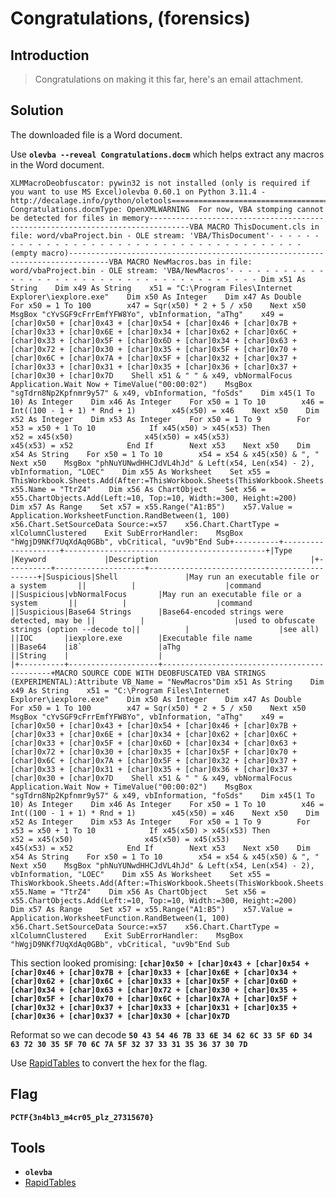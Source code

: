 # Congratulations, (forensics)

## Introduction

> Congratulations on making it this far, here's an email attachment.

## Solution

The downloaded file is a Word document.

Use **`olevba --reveal Congratulations.docm`** which helps extract any macros in the Word document.

```
XLMMacroDeobfuscator: pywin32 is not installed (only is required if you want to use MS Excel)olevba 0.60.1 on Python 3.11.4 - http://decalage.info/python/oletools===============================================================================FILE: Congratulations.docmType: OpenXMLWARNING  For now, VBA stomping cannot be detected for files in memory-------------------------------------------------------------------------------VBA MACRO ThisDocument.cls in file: word/vbaProject.bin - OLE stream: 'VBA/ThisDocument'- - - - - - - - - - - - - - - - - - - - - - - - - - - - - - - - - - - - - - - (empty macro)-------------------------------------------------------------------------------VBA MACRO NewMacros.bas in file: word/vbaProject.bin - OLE stream: 'VBA/NewMacros'- - - - - - - - - - - - - - - - - - - - - - - - - - - - - - - - - - - - - - - Dim x51 As String    Dim x49 As String    x51 = "C:\Program Files\Internet Explorer\iexplore.exe"    Dim x50 As Integer    Dim x47 As Double    For x50 = 1 To 100        x47 = Sqr(x50) * 2 + 5 / x50    Next x50    MsgBox "cYvSGF9cFrrEmfYFW8Yo", vbInformation, "aThg"    x49 = [char]0x50 + [char]0x43 + [char]0x54 + [char]0x46 + [char]0x7B + [char]0x33 + [char]0x6E + [char]0x34 + [char]0x62 + [char]0x6C + [char]0x33 + [char]0x5F + [char]0x6D + [char]0x34 + [char]0x63 + [char]0x72 + [char]0x30 + [char]0x35 + [char]0x5F + [char]0x70 + [char]0x6C + [char]0x7A + [char]0x5F + [char]0x32 + [char]0x37 + [char]0x33 + [char]0x31 + [char]0x35 + [char]0x36 + [char]0x37 + [char]0x30 + [char]0x7D    Shell x51 & " " & x49, vbNormalFocus    Application.Wait Now + TimeValue("00:00:02")    MsgBox "sgTdrn8Np2Kpfnmr9y57" & x49, vbInformation, "foSds"    Dim x45(1 To 10) As Integer    Dim x46 As Integer    For x50 = 1 To 10        x46 = Int((100 - 1 + 1) * Rnd + 1)        x45(x50) = x46    Next x50    Dim x52 As Integer    Dim x53 As Integer    For x50 = 1 To 9        For x53 = x50 + 1 To 10            If x45(x50) > x45(x53) Then                x52 = x45(x50)                x45(x50) = x45(x53)                x45(x53) = x52            End If        Next x53    Next x50    Dim x54 As String    For x50 = 1 To 10        x54 = x54 & x45(x50) & ", "    Next x50    MsgBox "phNuYUNwdHHCJdVL4hJd" & Left(x54, Len(x54) - 2), vbInformation, "LOEC"    Dim x55 As Worksheet    Set x55 = ThisWorkbook.Sheets.Add(After:=ThisWorkbook.Sheets(ThisWorkbook.Sheets.Count))    x55.Name = "TtrZ4"    Dim x56 As ChartObject    Set x56 = x55.ChartObjects.Add(Left:=10, Top:=10, Width:=300, Height:=200)    Dim x57 As Range    Set x57 = x55.Range("A1:B5")    x57.Value = Application.WorksheetFunction.RandBetween(1, 100)    x56.Chart.SetSourceData Source:=x57    x56.Chart.ChartType = xlColumnClustered    Exit SubErrorHandler:    MsgBox "hWgjD9NKf7UqXdAq0GBb", vbCritical, "uv9b"End Sub+----------+--------------------+---------------------------------------------+|Type      |Keyword             |Description                                  |+----------+--------------------+---------------------------------------------+|Suspicious|Shell               |May run an executable file or a system       ||          |                    |command                                      ||Suspicious|vbNormalFocus       |May run an executable file or a system       ||          |                    |command                                      ||Suspicious|Base64 Strings      |Base64-encoded strings were detected, may be ||          |                    |used to obfuscate strings (option --decode to||          |                    |see all)                                     ||IOC       |iexplore.exe        |Executable file name                         ||Base64    |i8`                 |aThg                                         ||String    |                    |                                             |+----------+--------------------+---------------------------------------------+MACRO SOURCE CODE WITH DEOBFUSCATED VBA STRINGS (EXPERIMENTAL):Attribute VB_Name = "NewMacros"Dim x51 As String    Dim x49 As String    x51 = "C:\Program Files\Internet Explorer\iexplore.exe"    Dim x50 As Integer    Dim x47 As Double    For x50 = 1 To 100        x47 = Sqr(x50) * 2 + 5 / x50    Next x50    MsgBox "cYvSGF9cFrrEmfYFW8Yo", vbInformation, "aThg"    x49 = [char]0x50 + [char]0x43 + [char]0x54 + [char]0x46 + [char]0x7B + [char]0x33 + [char]0x6E + [char]0x34 + [char]0x62 + [char]0x6C + [char]0x33 + [char]0x5F + [char]0x6D + [char]0x34 + [char]0x63 + [char]0x72 + [char]0x30 + [char]0x35 + [char]0x5F + [char]0x70 + [char]0x6C + [char]0x7A + [char]0x5F + [char]0x32 + [char]0x37 + [char]0x33 + [char]0x31 + [char]0x35 + [char]0x36 + [char]0x37 + [char]0x30 + [char]0x7D    Shell x51 & " " & x49, vbNormalFocus    Application.Wait Now + TimeValue("00:00:02")    MsgBox "sgTdrn8Np2Kpfnmr9y57" & x49, vbInformation, "foSds"    Dim x45(1 To 10) As Integer    Dim x46 As Integer    For x50 = 1 To 10        x46 = Int((100 - 1 + 1) * Rnd + 1)        x45(x50) = x46    Next x50    Dim x52 As Integer    Dim x53 As Integer    For x50 = 1 To 9        For x53 = x50 + 1 To 10            If x45(x50) > x45(x53) Then                x52 = x45(x50)                x45(x50) = x45(x53)                x45(x53) = x52            End If        Next x53    Next x50    Dim x54 As String    For x50 = 1 To 10        x54 = x54 & x45(x50) & ", "    Next x50    MsgBox "phNuYUNwdHHCJdVL4hJd" & Left(x54, Len(x54) - 2), vbInformation, "LOEC"    Dim x55 As Worksheet    Set x55 = ThisWorkbook.Sheets.Add(After:=ThisWorkbook.Sheets(ThisWorkbook.Sheets.Count))    x55.Name = "TtrZ4"    Dim x56 As ChartObject    Set x56 = x55.ChartObjects.Add(Left:=10, Top:=10, Width:=300, Height:=200)    Dim x57 As Range    Set x57 = x55.Range("A1:B5")    x57.Value = Application.WorksheetFunction.RandBetween(1, 100)    x56.Chart.SetSourceData Source:=x57    x56.Chart.ChartType = xlColumnClustered    Exit SubErrorHandler:    MsgBox "hWgjD9NKf7UqXdAq0GBb", vbCritical, "uv9b"End Sub
```

This section looked promising: **`[char]0x50 + [char]0x43 + [char]0x54 + [char]0x46 + [char]0x7B + [char]0x33 + [char]0x6E + [char]0x34 + [char]0x62 + [char]0x6C + [char]0x33 + [char]0x5F + [char]0x6D + [char]0x34 + [char]0x63 + [char]0x72 + [char]0x30 + [char]0x35 + [char]0x5F + [char]0x70 + [char]0x6C + [char]0x7A + [char]0x5F + [char]0x32 + [char]0x37 + [char]0x33 + [char]0x31 + [char]0x35 + [char]0x36 + [char]0x37 + [char]0x30 + [char]0x7D`**

Reformat so we can decode **`50 43 54 46 7B 33 6E 34 62 6C 33 5F 6D 34 63 72 30 35 5F 70 6C 7A 5F 32 37 33 31 35 36 37 30 7D`**

Use [RapidTables](https://www.rapidtables.com/convert/number/ascii-hex-bin-dec-converter.html) to convert the hex for the flag. 

## Flag

**`PCTF{3n4bl3_m4cr05_plz_27315670}`**

## Tools

- **`olevba`**
- [RapidTables](https://www.rapidtables.com/convert/number/ascii-hex-bin-dec-converter.html)

